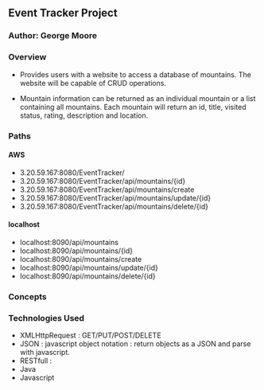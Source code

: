 
## Event Tracker Project

### Author: George Moore

### Overview

* Provides users with a website to access a database of mountains. The website will be capable of CRUD operations.

* Mountain information can be returned as an individual mountain or a list containing all mountains. Each mountain will return an id, title, visited status, rating, description and location.

### Paths

#### AWS
* 3.20.59.167:8080/EventTracker/
* 3.20.59.167:8080/EventTracker/api/mountains/{id}
* 3.20.59.167:8080/EventTracker/api/mountains/create
* 3.20.59.167:8080/EventTracker/api/mountains/update/{id}
* 3.20.59.167:8080/EventTracker/api/mountains/delete/{id}

#### localhost
* localhost:8090/api/mountains
* localhost:8090/api/mountains/{id}
* localhost:8090/api/mountains/create
* localhost:8090/api/mountains/update/{id}
* localhost:8090/api/mountains/delete/{id}

### Concepts




### Technologies Used
* XMLHttpRequest : GET/PUT/POST/DELETE
* JSON : javascript object notation : return objects as a JSON and parse with javascript.
* RESTfull :
* Java
* Javascript
